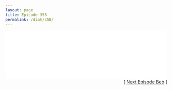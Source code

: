 ```yaml
---
layout: page
title: Episode 358
permalink: /diah/358/
---
```


<iframe allowfullscreen="true" frameborder="0" style="width:100%;" marginheight="0" marginwidth="0" mozallowfullscreen="true" scrolling="NO" src="//gdriveplayer.us/embed2.php?link=U0iPzSmxs%252B4FUK4U4flTFQF6R4aJ%252BrRiAnLK2WryJpggCj79CCM29M%252BvURBlHIFmVFdx1IQ7AzSfORqF6k%252F%252FD7LzHB6rz381BPVEQXSI3uUY6XanfR%252FnSBccrvARZ8eBqPWrtThPCnBF0Q6iLkweXgdig3gK5H23zlvLPwBzPU%252FJNm%252BDzVal0MrtuHxzeM%252FvuR0%252B5W%252BJ0OM9yWLAQ172cB&amp;no_adult=yes" webkitallowfullscreen="true"></iframe>

<div align="right">[ <a href="/diah/359/">Next Episode Beb</a> ]</div>

